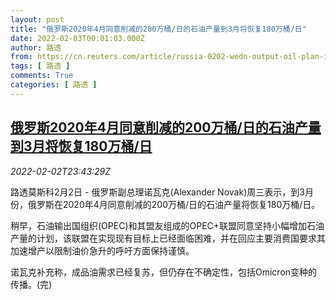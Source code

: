 ```yaml
---
layout: post
title: "俄罗斯2020年4月同意削减的200万桶/日的石油产量到3月将恢复180万桶/日"
date: 2022-02-03T00:01:03.000Z
author: 路透
from: https://cn.reuters.com/article/russia-0202-wedn-output-oil-plan-idCNKBS2K72AD
tags: [ 路透 ]
comments: True
categories: [ 路透 ]
---
```

<!--1643846463000-->
[俄罗斯2020年4月同意削减的200万桶/日的石油产量到3月将恢复180万桶/日](https://cn.reuters.com/article/russia-0202-wedn-output-oil-plan-idCNKBS2K72AD)
------

<div>
<div><i>2022-02-02T23:43:29Z</i></div><p>路透莫斯科2月2日 - 俄罗斯副总理诺瓦克(Alexander Novak)周三表示，到3月份，俄罗斯在2020年4月同意削减的200万桶/日的石油产量将恢复180万桶/日。</p><p>稍早，石油输出国组织(OPEC)和其盟友组成的OPEC+联盟同意坚持小幅增加石油产量的计划，该联盟在实现现有目标上已经面临困难，并在回应主要消费国要求其加速增产以限制油价急升的呼吁方面保持谨慎。</p><p>诺瓦克补充称，成品油需求已经复苏，但仍存在不确定性，包括Omicron变种的传播。(完)</p>
</div>
